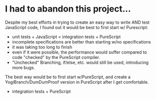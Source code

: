 
I had to abandon this project...
==================================

Despite my best efforts in trying to create an easy way to write AND test
JavaScript code, I found out it would be best to first start w/ Purescript:

* unit tests + JavaScript < integration tests + PureScript
* incomplete specifications are better than starting w/no specifications
* it was taking too long to finish
* even if it were possible, the performance would suffer compared to
  code "checked" by the PureScript compiler.
* "Unchecked" Branching, if/else, etc. would still be used, introducing more bugs.

The best way would be to first start w/PureScript, and create a YogiBranch/DumDumProof
version in PureScript after I get comfortable.

* integration tests + PureScript
